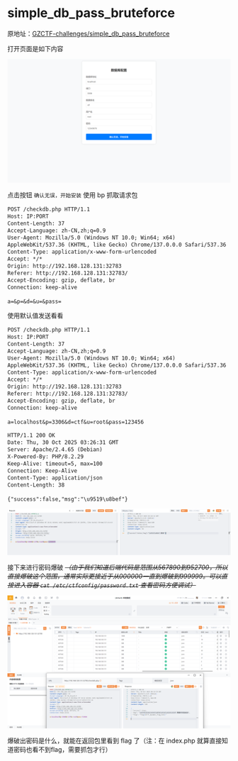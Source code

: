 # simple_db_pass_bruteforce

原地址：[GZCTF-challenges/simple_db_pass_bruteforce](https://github.com/DeadlyUtopia/GZCTF-challenges/tree/main/simple_db_pass_bruteforce)

打开页面是如下内容

![image-20251030111637291](assets/image-20251030111637291.png)

点击按钮 `确认无误，开始安装` 使用 bp 抓取请求包

```HTTP
POST /checkdb.php HTTP/1.1
Host: IP:PORT
Content-Length: 37
Accept-Language: zh-CN,zh;q=0.9
User-Agent: Mozilla/5.0 (Windows NT 10.0; Win64; x64) AppleWebKit/537.36 (KHTML, like Gecko) Chrome/137.0.0.0 Safari/537.36
Content-Type: application/x-www-form-urlencoded
Accept: */*
Origin: http://192.168.128.131:32783
Referer: http://192.168.128.131:32783/
Accept-Encoding: gzip, deflate, br
Connection: keep-alive

a=&p=&d=&u=&pass=
```

使用默认值发送看看

```http
POST /checkdb.php HTTP/1.1
Host: IP:PORT
Content-Length: 37
Accept-Language: zh-CN,zh;q=0.9
User-Agent: Mozilla/5.0 (Windows NT 10.0; Win64; x64) AppleWebKit/537.36 (KHTML, like Gecko) Chrome/137.0.0.0 Safari/537.36
Content-Type: application/x-www-form-urlencoded
Accept: */*
Origin: http://192.168.128.131:32783
Referer: http://192.168.128.131:32783/
Accept-Encoding: gzip, deflate, br
Connection: keep-alive

a=localhost&p=3306&d=ctf&u=root&pass=123456
```

```http
HTTP/1.1 200 OK
Date: Thu, 30 Oct 2025 03:26:31 GMT
Server: Apache/2.4.65 (Debian)
X-Powered-By: PHP/8.2.29
Keep-Alive: timeout=5, max=100
Connection: Keep-Alive
Content-Type: application/json
Content-Length: 38

{"success":false,"msg":"\u9519\u8bef"}
```

![image-20251030121622598](assets/image-20251030121622598.png)

接下来进行密码爆破 *~~（由于我们知道后端代码是范围从567890到952700，所以直接爆破这个范围，通常实际更接近于从000000一直到爆破到999999。可以直接进入容器  `cat /etc/ctfconfig/password.txt` 查看密码方便调试）~~*

![image-20251030123449286](assets/image-20251030123449286.png)

爆破出密码是什么，就能在返回包里看到 flag 了（注：在 index.php 就算直接知道密码也看不到flag，需要抓包才行）